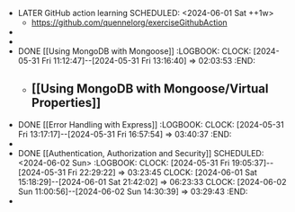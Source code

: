 - LATER  GitHub action learning
  SCHEDULED: <2024-06-01 Sat ++1w>
	- https://github.com/quennelorg/exerciseGithubAction
-
-
- DONE  [[Using MongoDB with Mongoose]]
  :LOGBOOK:
  CLOCK: [2024-05-31 Fri 11:12:47]--[2024-05-31 Fri 13:16:40] =>  02:03:53
  :END:
	- [[Using MongoDB with Mongoose/Virtual Properties]]
		-
- DONE  [[Error Handling with Express]]
  :LOGBOOK:
  CLOCK: [2024-05-31 Fri 13:17:17]--[2024-05-31 Fri 16:57:54] =>  03:40:37
  :END:
-
- DONE  [[Authentication, Authorization and Security]]
  SCHEDULED: <2024-06-02 Sun>
  :LOGBOOK:
  CLOCK: [2024-05-31 Fri 19:05:37]--[2024-05-31 Fri 22:29:22] =>  03:23:45
  CLOCK: [2024-06-01 Sat 15:18:29]--[2024-06-01 Sat 21:42:02] =>  06:23:33
  CLOCK: [2024-06-02 Sun 11:00:56]--[2024-06-02 Sun 14:30:39] =>  03:29:43
  :END:
-